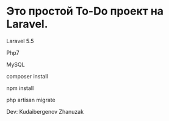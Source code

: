 <h1>Это простой To-Do проект на Laravel.</h1>
<p>Laravel 5.5</p>
<p>Php7</p>
<p>MySQL</p>
<p>composer install</p>
<p>npm install</p>
<p>php artisan migrate</p>
<p>Dev: Kudaibergenov Zhanuzak</p>
